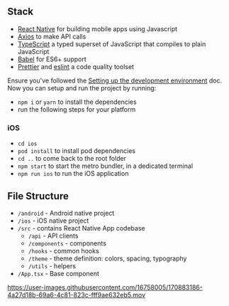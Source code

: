## Stack

- [React Native](https://facebook.github.io/react-native/) for building mobile apps using Javascript
- [Axios](https://github.com/axios/axios) to make API calls
- [TypeScript](https://www.typescriptlang.org/) a typed superset of JavaScript that compiles to plain JavaScript
- [Babel](http://babeljs.io/) for ES6+ support
- [Prettier](https://prettier.io/) and [eslint](https://eslint.org/) a code quality toolset

Ensure you've followed the [Setting up the development environment](https://reactnative.dev/docs/environment-setup) doc.
Now you can setup and run the project by running:

- `npm i` or `yarn` to install the dependencies
- run the following steps for your platform

### iOS

- `cd ios`
- `pod install` to install pod dependencies
- `cd ..` to come back to the root folder
- `npm start` to start the metro bundler, in a dedicated terminal
- `npm run ios` to run the iOS application

## File Structure

- `/android` - Android native project
- `/ios` - iOS native project
- `/src` - contains React Native App codebase
    - `/api` - API clients
    - `/components` -  components
    - `/hooks` -  common hooks
    - `/theme` - theme definition: colors, spacing, typography
    - `/utils` - helpers
- `/App.tsx` - Base component


https://user-images.githubusercontent.com/16758005/170883186-4a27d18b-69a6-4c81-823c-fff9ae632eb5.mov

